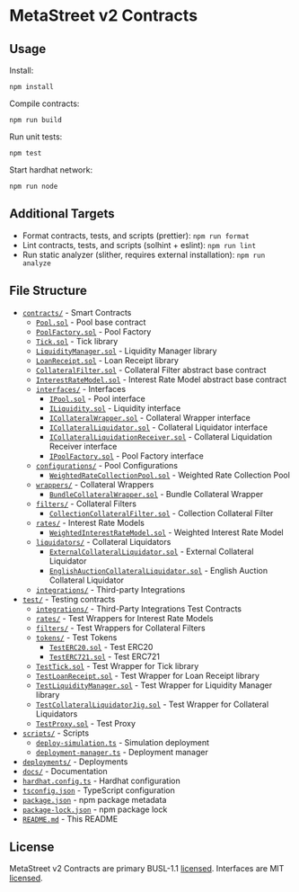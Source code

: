 # MetaStreet v2 Contracts

## Usage

Install:

```
npm install
```

Compile contracts:

```
npm run build
```

Run unit tests:

```
npm test
```

Start hardhat network:

```
npm run node
```

## Additional Targets

- Format contracts, tests, and scripts (prettier): `npm run format`
- Lint contracts, tests, and scripts (solhint + eslint): `npm run lint`
- Run static analyzer (slither, requires external installation): `npm run analyze`

## File Structure

- [`contracts/`](contracts/) - Smart Contracts
  - [`Pool.sol`](contracts/Pool.sol) - Pool base contract
  - [`PoolFactory.sol`](contracts/PoolFactory.sol) - Pool Factory
  - [`Tick.sol`](contracts/Tick.sol) - Tick library
  - [`LiquidityManager.sol`](contracts/LiquidityManager.sol) - Liquidity Manager library
  - [`LoanReceipt.sol`](contracts/LoanReceipt.sol) - Loan Receipt library
  - [`CollateralFilter.sol`](contracts/CollateralFilter.sol) - Collateral Filter abstract base contract
  - [`InterestRateModel.sol`](contracts/InterestRateModel.sol) - Interest Rate Model abstract base contract
  - [`interfaces/`](contracts/interfaces) - Interfaces
    - [`IPool.sol`](contracts/interfaces/IPool.sol) - Pool interface
    - [`ILiquidity.sol`](contracts/interfaces/ILiquidity.sol) - Liquidity interface
    - [`ICollateralWrapper.sol`](contracts/interfaces/ICollateralWrapper.sol) - Collateral Wrapper interface
    - [`ICollateralLiquidator.sol`](contracts/interfaces/ICollateralLiquidator.sol) - Collateral Liquidator interface
    - [`ICollateralLiquidationReceiver.sol`](contracts/interfaces/ICollateralLiquidationReceiver.sol) - Collateral Liquidation Receiver interface
    - [`IPoolFactory.sol`](contracts/interfaces/IPoolFactory.sol) - Pool Factory interface
  - [`configurations/`](contracts/configurations) - Pool Configurations
    - [`WeightedRateCollectionPool.sol`](contracts/configurations/WeightedRateCollectionPool.sol) - Weighted Rate Collection Pool
  - [`wrappers/`](contracts/wrappers) - Collateral Wrappers
    - [`BundleCollateralWrapper.sol`](contracts/wrappers/BundleCollateralWrapper.sol) - Bundle Collateral Wrapper
  - [`filters/`](contracts/filters) - Collateral Filters
    - [`CollectionCollateralFilter.sol`](contracts/filters/CollectionCollateralFilter.sol) - Collection Collateral Filter
  - [`rates/`](contracts/rates) - Interest Rate Models
    - [`WeightedInterestRateModel.sol`](contracts/rates/WeightedInterestRateModel.sol) - Weighted Interest Rate Model
  - [`liquidators/`](contracts/liquidators) - Collateral Liquidators
    - [`ExternalCollateralLiquidator.sol`](contracts/liquidators/ExternalCollateralLiquidator.sol) - External Collateral Liquidator
    - [`EnglishAuctionCollateralLiquidator.sol`](contracts/liquidators/EnglishAuctionCollateralLiquidator.sol) - English Auction Collateral Liquidator
  - [`integrations/`](contracts/integrations) - Third-party Integrations
- [`test/`](contracts/test/) - Testing contracts
  - [`integrations/`](contracts/test/integrations/) - Third-Party Integrations Test Contracts
  - [`rates/`](contracts/test/rates/) - Test Wrappers for Interest Rate Models
  - [`filters/`](contracts/test/filters/) - Test Wrappers for Collateral Filters
  - [`tokens/`](contracts/test/tokens/) - Test Tokens
    - [`TestERC20.sol`](contracts/test/tokens/TestERC20.sol) - Test ERC20
    - [`TestERC721.sol`](contracts/test/tokens/TestERC721.sol) - Test ERC721
  - [`TestTick.sol`](contracts/test/TestTick.sol) - Test Wrapper for Tick library
  - [`TestLoanReceipt.sol`](contracts/test/TestLoanReceipt.sol) - Test Wrapper for Loan Receipt library
  - [`TestLiquidityManager.sol`](contracts/test/TestLiquidityManager.sol) - Test Wrapper for Liquidity Manager library
  - [`TestCollateralLiquidatorJig.sol`](contracts/test/TestCollateralLiquidatorJig.sol) - Test Wrapper for Collateral Liquidators
  - [`TestProxy.sol`](contracts/test/TestProxy.sol) - Test Proxy
- [`scripts/`](scripts/) - Scripts
  - [`deploy-simulation.ts`](scripts/deploy-simulation.ts) - Simulation deployment
  - [`deployment-manager.ts`](scripts/deployment-manager.ts) - Deployment manager
- [`deployments/`](deployments/) - Deployments
- [`docs/`](docs/) - Documentation
- [`hardhat.config.ts`](hardhat.config.ts) - Hardhat configuration
- [`tsconfig.json`](tsconfig.json) - TypeScript configuration
- [`package.json`](package.json) - npm package metadata
- [`package-lock.json`](package-lock.json) - npm package lock
- [`README.md`](README.md) - This README

## License

MetaStreet v2 Contracts are primary BUSL-1.1 [licensed](LICENSE). Interfaces are MIT [licensed](contracts/interfaces/LICENSE).
